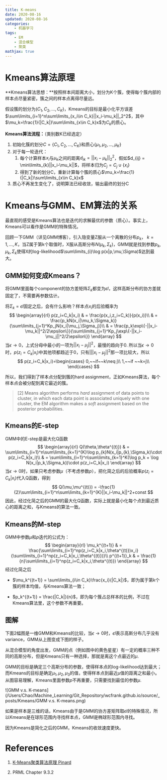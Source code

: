 ```yaml
---
title: K-means
date: 2020-08-16
updated: 2020-08-16
categories:
    - 机器学习
tags:
    - EM
    - 混合模型
    - 聚类
mathjax: true
---
```


# Kmeans算法原理

**Kmeans算法思想：**按照样本间距离大小，划分为K个簇，使得每个簇内部的样本点尽量紧密，簇之间的样本点离得尽量远。

假设簇的划分为$(C_1,C_2,\dots,C_K)$，Kmeans的目标是最小化平方误差$\sum\limits_{i=1}^n\sum\limits_{x_i\in C_k}||x_i-\mu_k||_2^2$，其中$\mu_k=\frac{1}{|C_k|}\sum\limits_{x\in C_k}x$为$C_k$的质心。

**Kmeans算法流程：**（类别数K已经选定）

1. 初始化簇的划分$C=\{C_1,C_2,\dots,C_K\}$和质心$\{\mu_1,\mu_2,\dots,\mu_K\}$
2. 对于每一轮迭代：
   1. 每个计算样本$x_i$与$\mu_k$之间的距离$d_{ik}=||x_i-\mu_k||^2_2$，假如$d_{ij} = \min\limits_{k}||x_i-\mu_k||$，将样本归为$C_j=C_j\cup\{x_i\}$
   2. 得到了新的划分C，重新计算每个簇的质心$\mu_k=\frac{1}{|C_k|}\sum\limits_{x\in C_k}x$
3. 质心不再发生变化了，说明算法已经收敛，输出最终的划分C

# Kmeans与GMM、EM算法的关系

最直观的感受是Kmeans算法也是迭代的求解最优的参数（质心）。事实上，Kmeans可以看作是GMM的特殊情况。

回顾一下GMM（详见GMM博客），引入隐变量Z服从一个离散的分布$p_k$， $k=1,\dots,K$，当Z属于第k个取值时，X服从高斯分布$N(\mu_k,\Sigma_k)$，GMM就是找到参数$p_k,\mu_k,\Sigma_k$使得X的log-likelihood$\sum\limits_{i}\log p(x|p,\mu,\Sigma)$达到最大。

## GMM如何变成Kmeans？

将GMM里面每个component的协方差矩阵$\Sigma_k$都变为$\epsilon I$，这样高斯分布的协方差就固定了，不需要再参数估计。

将$\Sigma_k=\epsilon I$固定之后，会有什么影响？样本点$x_i$的后验概率为
$$
\begin{array}{rl}
p(z_i=C_k|x_i) & = \frac{p(x_i,z_i=C_k)}{p(x_i)}\\
& = \frac{p_kN(x_i|\mu_k,\Sigma_k)}{\sum\limits_{j=1}^Kp_jN(x_i|\mu_j,\Sigma_j)}\\
& = \frac{p_k\exp\{-||x_i-\mu_k||^2/2\epsilon\}}{\sum\limits_{j=1}^Kp_j\exp\{-||x_i-\mu_j||^2/2\epsilon\}}
\end{array}
$$
当$\epsilon\rightarrow0$，上式分母中最小的一项为$||x_i-\mu_j||^2$，最慢的趋向于0. 所以当$\epsilon\rightarrow0$时，$p(z_i=C_k|x_i)$中其他项都趋近于0，只有$|||x_i-\mu_j||^2$那一项比较大，所以
$$
p(z_i=C_k|x_i)=\begin{cases}
0,~~if~~k\neq j\\
1,~~if ~~k=j\\
\end{cases}
$$

所以，我们得到了样本点分配到簇的hard assignment，正如Kmeans算法，每个样本点会被分配到离它最近的簇。


> [2] Means algorithm performs *hard* assignment of data points to cluster, in which each data point is associated uniquely with one cluster, the EM algorithm makes a *soft* assignment based on the posterior probabilities.

## Kmeans的E-step

GMM中的E-step是最大化Q函数
$$
\begin{array}{rl}
Q(\theta,\theta^{(t)}) & = \sum\limits_{i=1}^n\sum\limits_{k=1}^{K}\log p_{k}N(x_i|p_{k},\Sigma_k)\cdot p(z_i=C_k|x_i)\\
& = \sum\limits_{i=1}^n\sum\limits_{k=1}^K(\log p_k + \log N(x_i|p_k,\Sigma_k))\cdot p(z_i=C_k|x_i)
\end{array}
$$
当$\epsilon\rightarrow 0$时，如果只考虑参数$\mu$（不考虑参数$p$），把化简之后的后验概率$p(z_i=C_k|x_i)$代入Q函数，得到
$$
Q(\mu,\mu^{(t)}) = -\frac{1}{2}\sum\limits_{i=1}^n\sum\limits_{k=1}^{K}||x_i-\mu_k||^2+const
$$
因此，经过化简之后的GMM的最大化Q函数，实际上就是最小化每个点到最近质心的距离之和，与Kmeans的算法一致。

## Kmeans的M-step

GMM中参数$\mu$和$p$迭代的公式为：
$$
\begin{array}{rl}
\mu_k^{(t+1)} & = \frac{\sum\limits_{i=1}^np(z_i=C_k|x_i,\theta^{(t)})x_i}{\sum\limits_{i=1}^np(z_i=C_k|x_i,\theta^{(t)})}\\
p^{(t+1)}_k & = \frac{1}{n}\sum\limits_{i=1}^np(z_i=C_k|x_i,\theta^{(t)})
\end{array}
$$
经过化简之后

- $\mu_k^{(t+1)} = \sum\limits_{i\in C_k}\frac{x_i}{|C_k|}$，即为属于第k个簇的样本均值，与Kmeans算法一致；

- $p_k^{(t+1)} = \frac{|C_k|}{n}$，即为每个簇占总样本的比例，不过在Kmeans算法里，这个参数不再重要。

## 图解

下面2幅图是一维GMM和Kmeans的比较，当$\epsilon\rightarrow0$时，$\epsilon I$表示高斯分布几乎没有variance，GMM从上图变成下图的样子。

从混合模型的角度出发，GMM的点（例如图中的黄色星星）有一定的概率三种不同的高斯分布，但是Kmeans只有一种选择，那就是离这个点最近的$\mu$. 

GMM的目标是确定三个高斯分布的参数，使得样本点的log-likelihood达到最大；而Kmeans的目标是确定$\mu_1,\mu_2,\mu_3$的值，使得样本点到最近$\mu$值的距离之和最小。从图容易理解，Kmeans里面参数$p$不再重要，只需要找到最佳的参数$\mu$.

![GMM v.s. K-means](/Users/Chao/Machine_Learning/Git_Repository/wcfrank.github.io/source/_posts/Kmeans/GMM v.s. K-means.png)



如果是样本是三维的话，Kmeans由于是GMM的协方差矩阵取$\epsilon I$的特殊情况，所以Kmeans是在球形范围内寻找样本点，GMM是椭球形范围内寻找。

因为Kmeans是简化之后的GMM，Kmeans的收敛速度更快。

# References

1. [K-Means聚类算法原理 Pinard](https://www.cnblogs.com/pinard/p/6164214.html)

2. PRML Chapter 9.3.2